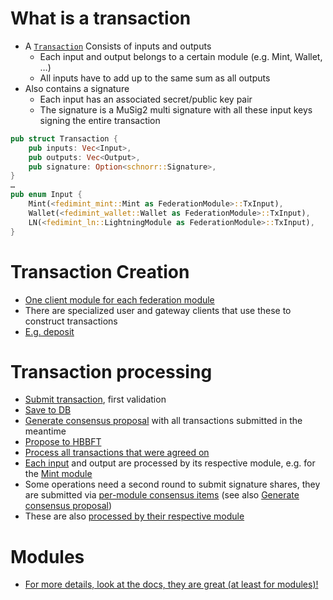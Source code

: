 # What is a transaction

- A [`Transaction`](https://github.com/fedimint/fedimint/blob/master/fedimint-core/src/transaction.rs) Consists of inputs and outputs
  - Each input and output belongs to a certain module (e.g. Mint, Wallet, …)
  - All inputs have to add up to the same sum as all outputs
- Also contains a signature
  - Each input has an associated secret/public key pair
  - The signature is a MuSig2 multi signature with all these input keys signing the entire transaction

```rust
pub struct Transaction {
    pub inputs: Vec<Input>,
    pub outputs: Vec<Output>,
    pub signature: Option<schnorr::Signature>,
}
…
pub enum Input {
    Mint(<fedimint_mint::Mint as FederationModule>::TxInput),
    Wallet(<fedimint_wallet::Wallet as FederationModule>::TxInput),
    LN(<fedimint_ln::LightningModule as FederationModule>::TxInput),
}
```

# Transaction Creation

- [One client module for each federation module](https://github.com/fedimint/fedimint/tree/master/client/client-lib/src)
- There are specialized user and gateway clients that use these to construct transactions
- [E.g. deposit](https://github.com/fedimint/fedimint/blob/a1f57e3c6ff860a9c4a998bf88ebad73ebdb67c9/client/client-lib/src/lib.rs#L190)

# Transaction processing

- [Submit transaction](https://github.com/fedimint/fedimint/blob/a1f57e3c6ff860a9c4a998bf88ebad73ebdb67c9/fedimint/src/consensus/mod.rs#L105), first validation
- [Save to DB](https://github.com/fedimint/fedimint/blob/a1f57e3c6ff860a9c4a998bf88ebad73ebdb67c9/fedimint/src/consensus/mod.rs#L115)
- [Generate consensus proposal](https://github.com/fedimint/fedimint/blob/a1f57e3c6ff860a9c4a998bf88ebad73ebdb67c9/fedimint/src/consensus/mod.rs#L386) with all transactions submitted in the meantime
- [Propose to HBBFT](https://github.com/fedimint/fedimint/blob/a1f57e3c6ff860a9c4a998bf88ebad73ebdb67c9/fedimint/src/lib.rs#L132)
- [Process all transactions that were agreed on](https://github.com/fedimint/fedimint/blob/a1f57e3c6ff860a9c4a998bf88ebad73ebdb67c9/fedimint/src/consensus/mod.rs#L436)
- [Each input](https://github.com/fedimint/fedimint/blob/a1f57e3c6ff860a9c4a998bf88ebad73ebdb67c9/fedimint/src/consensus/mod.rs#L447) and output are processed by its respective module, e.g. for the [Mint module](https://github.com/fedimint/fedimint/blob/a1f57e3c6ff860a9c4a998bf88ebad73ebdb67c9/modules/fedimint-mint/src/lib.rs#L194)
- Some operations need a second round to submit signature shares, they are submitted via [per-module consensus items](https://github.com/fedimint/fedimint/blob/a1f57e3c6ff860a9c4a998bf88ebad73ebdb67c9/fedimint-api/src/module/mod.rs#L141) (see also [Generate consensus proposal](https://github.com/fedimint/fedimint/blob/a1f57e3c6ff860a9c4a998bf88ebad73ebdb67c9/fedimint/src/consensus/mod.rs#L386))
- These are also [processed by their respective module](https://github.com/fedimint/fedimint/blob/a1f57e3c6ff860a9c4a998bf88ebad73ebdb67c9/modules/fedimint-mint/src/lib.rs#L119)

# Modules

- [For more details, look at the docs, they are great (at least for modules)!](https://github.com/fedimint/fedimint/blob/a1f57e3c6ff860a9c4a998bf88ebad73ebdb67c9/fedimint-api/src/module/mod.rs#L129)
